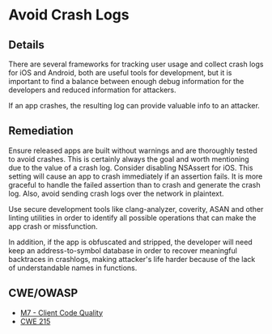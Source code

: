 # Avoid Crash Logs

## Details

There are several frameworks for tracking user usage and collect crash logs for iOS and Android, both are useful tools for development, but it is important to find a balance between enough debug information for the developers and reduced information for attackers.

If an app crashes, the resulting log can provide valuable info to an attacker.

## Remediation

Ensure released apps are built without warnings and are thoroughly tested to avoid crashes. This is certainly always the goal and worth mentioning due to the value of a crash log. Consider disabling NSAssert for iOS. This setting will cause an app to crash immediately if an assertion fails. It is more graceful to handle the failed assertion than to crash and generate the crash log. Also, avoid sending crash logs over the network in plaintext.

Use secure development tools like clang-analyzer, coverity, ASAN and other linting utilities in order to identify all possible operations that can make the app crash or missfunction.

In addition, if the app is obfuscated and stripped, the developer will need keep an address-to-symbol database in order to recover meaningful backtraces in crashlogs, making attacker's life harder because of the lack of understandable names in functions.

## CWE/OWASP

 * [M7 - Client Code Quality](https://www.owasp.org/index.php/Mobile_Top_10_2016-M7-Poor_Code_Quality)
 * [CWE 215](http://cwe.mitre.org/data/definitions/215.html)

